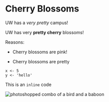 # Cherry Blossoms

UW has a *very pretty* campus!

UW has very **pretty cherry** blossoms!

Reasons:

* Cherry blossoms are pink!
- Cherry blossoms are pretty


```
x <- 5
y <- 'hello'
```

This is an `inline` code

![photoshopped combo of a bird and a baboon](https://www.sarahderemerart.com/#/hybrid/)
